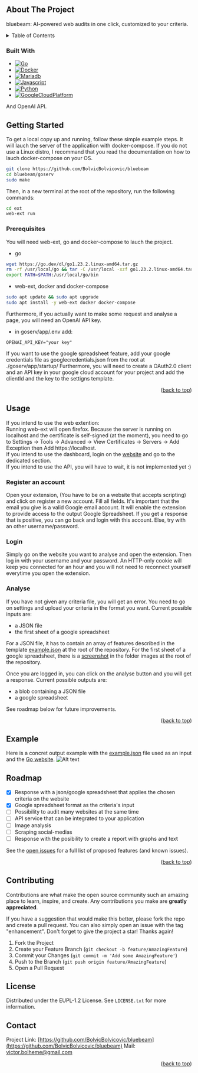<a id="readme-top"></a>

<!-- ABOUT THE PROJECT -->
## About The Project

bluebeam: AI-powered web audits in one click, customized to your criteria.



<title align="center">
  audit websites in one click
  </br>
</title>

<!-- TABLE OF CONTENTS -->
<details>
  <summary>Table of Contents</summary>
  <ol>
    <li>
      <a href="#about-the-project">About The Project</a>
      <ul>
        <li><a href="#built-with">Built With</a></li>
      </ul>
    </li>
    <li>
      <a href="#getting-started">Getting Started</a>
      <ul>
        <li><a href="#prerequisites">Prerequisites</a></li>
      </ul>
    </li>
    <li><a href="#usage">Usage</a></li>
    <li><a href="#example">Example</a></li>
    <li><a href="#roadmap">Roadmap</a></li>
    <li><a href="#contributing">Contributing</a></li>
    <li><a href="#license">License</a></li>
    <li><a href="#contact">Contact</a></li>
  </ol>
</details>

### Built With

* [![Go][Go.dev]][Go-url]
* [![Docker][Docker.com]][Docker-url]
* [![Mariadb][Mariadb.org]][Mariadb-url]
* [![Javascript][Javascript.com]][Javascript-url]
* [![Python][Python.org]][Python-url]
* [![GoogleCloudPlatform][GoogleCloudPlatform.com]][GoogleCloudPlatform-url]

And OpenAI API.

<!-- GETTING STARTED -->
## Getting Started

To get a local copy up and running, follow these simple example steps.
It will lauch the server of the application with docker-compose.
If you do not use a Linux distro, I recommand that you read the documentation on how to lauch docker-compose on your OS.

```sh
git clone https://github.com/BolvicBolvicovic/bluebeam
cd bluebeam/goserv
sudo make
```

Then, in a new terminal at the root of the repository, run the following commands:

```sh
cd ext
web-ext run
```

### Prerequisites

You will need web-ext, go and docker-compose to lauch the project.
* go
```sh
wget https://go.dev/dl/go1.23.2.linux-amd64.tar.gz
rm -rf /usr/local/go && tar -C /usr/local -xzf go1.23.2.linux-amd64.tar.gz
export PATH=$PATH:/usr/local/go/bin
```
* web-ext, docker and docker-compose
```sh
sudo apt update && sudo apt upgrade
sudo apt install -y web-ext docker docker-compose
```

Furthermore, if you actually want to make some request and analyse a page, you will need an OpenAI API key.
* in goserv/app/.env add:
```code
OPENAI_API_KEY="your key"
```

If you want to use the google spreadsheet feature, add your google credentials file as googlecredentials.json from the root at ./goserv/app/startup/
Furthermore, you will need to create a OAuth2.0 client and an API key in your google cloud account for your project and add the clientId and the key to the settigns template.

<p align="right">(<a href="#readme-top">back to top</a>)</p>


<!-- USAGE EXAMPLES -->
## Usage

If you intend to use the web extention:<br/>
Running web-ext will open firefox. Because the server is running on localhost and the certificate is self-signed (at the moment),
you need to go to Settings -> Tools -> Advanced -> View Certificates -> Servers -> Add Exception then Add https://localhost.<br/>
If you intend to use the dashboard, login on the <a href="https://localhost/loginPage">website</a> and go to the dedicated section.<br/>
If you intend to use the API, you will have to wait, it is not implemented yet :)

### Register an account

Open your extension, (You have to be on a website that accepts scripting) and click on register a new account.
Fill all fields. It's important that the email you give is a valid Google email account. It will enable the extension to provide access to the output Google Spreadsheet.
If you get a response that is positive, you can go back and login with this account. Else, try with an other username/password.

### Login

Simply go on the website you want to analyse and open the extension.
Then log in with your username and your password.
An HTTP-only cookie will keep you connected for an hour and you will not need to reconnect yourself everytime you open the extension.

### Analyse

If you have not given any criteria file, you will get an error. You need to go on settings and upload your criteria in the format you want.
Current possible inputs are:
- a JSON file
- the first sheet of a google spreadsheet

For a JSON file, it has to contain an array of features described in the template <a href="https://github.com/BolvicBolvicovic/bluebeam/blob/main/example.json">example.json</a> at the root of the repository.
For the first sheet of a google spreadsheet, there is a <a href="/example2.png">screenshot</a> in the folder images at the root of the repository.

Once you are logged in, you can click on the analyse button and you will get a response.
Current possible outputs are:
- a blob containing a JSON file
- a google spreadsheet


See roadmap below for future improvements.


<p align="right">(<a href="#readme-top">back to top</a>)</p>


## Example

Here is a concret output example with the <a href="https://github.com/BolvicBolvicovic/bluebeam/blob/main/example.json">example.json</a> file used as an input and the <a href="https://go.dev/">Go website</a>.
![Alt text](/example.png)

<!-- ROADMAP -->
## Roadmap

- [x] Response with a json/google spreadsheet that applies the chosen criteria on the website
- [x] Google spreadsheet format as the criteria's input
- [ ] Possibility to audit many websites at the same time
- [ ] API service that can be integrated to your application
- [ ] Image analysis
- [ ] Scraping social-medias
- [ ] Response with the posibility to create a report with graphs and text

See the [open issues](https://github.com/BolvicBolvicovic/bluebeam/issues) for a full list of proposed features (and known issues).

<p align="right">(<a href="#readme-top">back to top</a>)</p>



<!-- CONTRIBUTING -->
## Contributing

Contributions are what make the open source community such an amazing place to learn, inspire, and create. Any contributions you make are **greatly appreciated**.

If you have a suggestion that would make this better, please fork the repo and create a pull request. You can also simply open an issue with the tag "enhancement".
Don't forget to give the project a star! Thanks again!

1. Fork the Project
2. Create your Feature Branch (`git checkout -b feature/AmazingFeature`)
3. Commit your Changes (`git commit -m 'Add some AmazingFeature'`)
4. Push to the Branch (`git push origin feature/AmazingFeature`)
5. Open a Pull Request



<!-- LICENSE -->
## License

Distributed under the EUPL-1.2 License. See `LICENSE.txt` for more information.


<!-- CONTACT -->
## Contact

Project Link: [https://github.com/BolvicBolvicovic/bluebeam](https://github.com/BolvicBolvicovic/bluebeam)
Mail: victor.bolheme@gmail.com

<p align="right">(<a href="#readme-top">back to top</a>)</p>



<!-- MARKDOWN LINKS & IMAGES -->
<!-- https://www.markdownguide.org/basic-syntax/#reference-style-links -->
[license-shield]: https://img.shields.io/badge/license-EUPL%201.2-blue
[license-url]: https://github.com/BolvicBolvicovic/bluebeam/blob/main/LICENSE.txt
[linkedin-shield]: https://img.shields.io/badge/-LinkedIn-black.svg?style=for-the-badge&logo=linkedin&colorB=555
[linkedin-url]: https://linkedin.com/in/victorcornille
[product-screenshot]: images/screenshot.png
[Go.dev]: https://img.shields.io/badge/Go-00ADD8?logo=Go&logoColor=white&style=for-the-badge[Next-url]
[Go-url]: https://go.dev/
[Docker.com]: https://img.shields.io/badge/docker-257bd6?style=for-the-badge&logo=docker&logoColor=white
[Docker-url]: https://www.docker.com/
[Mariadb.org]: https://img.shields.io/badge/MariaDB-003545?style=for-the-badge&logo=mariadb&logoColor=white
[Mariadb-url]: https://mariadb.org/
[Javascript.com]: https://shields.io/badge/JavaScript-F7DF1E?logo=JavaScript&logoColor=000&style=flat-square
[Javascript-url]: https://www.javascript.com/
[Python.org]: https://img.shields.io/badge/python-3670A0?style=for-the-badge&logo=python&logoColor=ffdd54 
[Python-url]: https://www.python.org/
[GoogleCloudPlatform.com]: https://img.shields.io/badge/-Google%20Cloud%20Platform-4285F4?style=flat&logo=google%20cloud&logoColor=white 
[GoogleCloudPlatform-url]: https://console.cloud.google.com/ 

